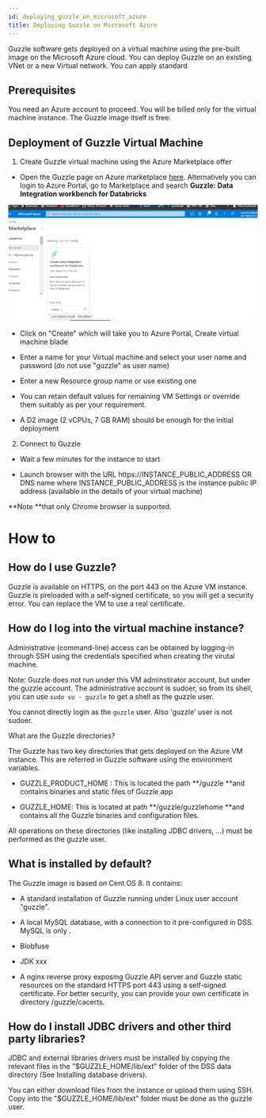 ```yaml
---
id: deploying_guzzle_on_microsoft_azure
title: Deploying Guzzle on Microsoft Azure
---
```


Guzzle software gets deployed on a virtual machine using the pre-built image on the Microsoft Azure cloud. You can deploy Guzzle on an existing VNet or a new Virtual network. You can apply standard 

## Prerequisites

You need an Azure account to proceed. You will be billed only for the virtual machine instance. The Guzzle image itself is free. 

## Deployment of Guzzle Virtual Machine

1. Create Guzzle virtual machine using the Azure Marketplace offer

* Open the Guzzle page on Azure marketplace [here](https://portal.azure.com/#blade/Microsoft_Azure_Marketplace/GalleryItemDetailsBladeNopdl/product/%7B%22displayName%22%3A%22Guzzle%3A%20Data%20Integration%20workbench%20for%20Databricks%22%2C%22itemDisplayName%22%3A%22Guzzle%3A%20Data%20Integration%20workbench%20for%20Databricks%22%2C%22id%22%3A%22justanalytics.guzzle-databricks%22%2C%22bigId%22%3A%22DZH318Z0D0GW%22%2C%22offerId%22%3A%22guzzle-databricks%22%2C%22publisherId%22%3A%22justanalytics%22%2C%22publisherDisplayName%22%3A%22JUST%20ANALYTICS%20PTE%20LTD%22%2C%22summary%22%3A%22Easily%20develop%20robust%20data%20pipelines%20for%20your%20analytics%20use%20cases%20and%20run%20them%20on%20Databricks%22%2C%22longSummary%22%3A%22Just%20Analytics%20Guzzle%2C%20is%20a%20cloud-based%20data%20integration%20workbench%20that%20automates%20the%20movement%20and%20transformation%20of%20data.%20It%20allows%20to%20quickly%20create%2C%20deploy%2C%20and%20monitor%20data%20ingestion%2C%20processing%2C%20reconciliation%2C%20data%20quality%20and%20house-keeping%20jobs%22%2C%22description%22%3A%22Just%20Analytics%20Guzzle%20Data%20Integration%20workbench%20is%20a%20cloud-based%20data%20integration%20solution%20that%20automates%20the%20movement%20and%20transformation%20of%20data.%20It%20allows%20to%20quickly%20create%2C%20deploy%2C%20and%20monitor%20data%20ingestion%2C%20processing%2C%20reconciliation%2C%20data%20quality%20and%20house-keeping%20job.%20Guzzle%20supports%20sourcing%20and%20transforming%20data%20of%20various%20formats%20from%20wide%20array%20of%20sources%20including%3A%20cloud%20storage%20services%2C%20REST%20API%2C%20and%20JDBC%2C%20and%20write%20the%20results%20in%20to%20multiple%20types%20of%20targets.%20The%20transformed%20data%20can%20then%20be%20consume%20by%20BI%20and%20analytics%20tools%2C%20and%20other%20applications%20to%20drive%20business%20insights.%5Cn%20%5CnKey%20features%20of%20Guzzle%3A%5Cn-%20Securely%20deployed%20on%20Virtual%20Machine%20within%20the%20your%20VNET%5Cn-%20Native%20to%20Databricks%20Spark%2C%20Delta%20Lake%20and%20Azure%20services%5Cn-%20Simple%20to%20deploy%20and%20use%5Cn-%20Abstract%20commonly%20used%20data%20integration%20patterns%20to%20%20accelerate%5Cn-%20Handle%20Diverse%20workloads%20%3A%20Batch%2C%20Micro-Batch%2C%20Streaming%20and%20API%5Cn-%20Supports%20wide%20array%20of%20sources%20and%20target%20data%20stores%5Cn-%20Enterprise%20grade%20Auditability%2C%20Governance%2C%20Traceability%20and%20Provenance%5Cn-%20Integration%20with%20Github%20and%20support%20for%20GIT%20workflows%20to%20version%20the%20job%20metadata%5Cn-%20Provides%20comprehensive%20metadata%20lineage%20capabilities%20using%20Apache%20Atlas%5Cn-%20Run%20data%20pipelines%20with%20fine-tuned%20control%20and%20automated%20cluster%20management%20for%20Databricks%5Cn-%20Supports%20on-premises%20connection%20via%20secured%20SSH%20tunnel%22%2C%22isPrivate%22%3Afalse%2C%22isMacc%22%3Atrue%2C%22isPreview%22%3Afalse%2C%22isByol%22%3Afalse%2C%22isCSPEnabled%22%3Atrue%2C%22isCSPSelective%22%3Afalse%2C%22isThirdParty%22%3Atrue%2C%22isReseller%22%3Afalse%2C%22hasFreeTrials%22%3Afalse%2C%22marketingMaterial%22%3A%5B%5D%2C%22legalTermsUri%22%3A%22https%3A%2F%2Fquery.prod.cms.rt.microsoft.com%2Fcms%2Fapi%2Fam%2Fbinary%2FRE4NQXV%22%2C%22privacyPolicyUri%22%3A%22https%3A%2F%2Fwww.justanalytics.com%2Fguzzle%2Feula%22%2C%22version%22%3A%221cc3ffcf-c408-4909-bef5-40a2d4244e94%22%2C%22metadata%22%3A%7B%22leadGeneration%22%3A%7B%22productId%22%3Anull%7D%2C%22testDrive%22%3Anull%7D%2C%22categoryIds%22%3A%5B%22analytics%22%2C%22bigData%22%2C%22azureCertified%22%2C%22fromPublishingPortal%22%2C%22multiResourceSolution%22%2C%22readonlytemplate%22%2C%22virtualMachine%22%2C%22virtualMachine-Arm%22%5D%2C%22screenshotUris%22%3A%5B%22https%3A%2F%2Fstore-images.s-microsoft.com%2Fimage%2Fapps.21911.cea57d01-b371-4bee-bd76-32dcad268c54.921b0d6f-1cda-45a1-98a3-7b1c1ec59837.f0f70fe7-0df8-4f81-9359-8b8cbd5f60de%22%2C%22https%3A%2F%2Fstore-images.s-microsoft.com%2Fimage%2Fapps.61122.cea57d01-b371-4bee-bd76-32dcad268c54.921b0d6f-1cda-45a1-98a3-7b1c1ec59837.ca6ec3da-e601-48b5-98f1-7c2737495fea%22%2C%22https%3A%2F%2Fstore-images.s-microsoft.com%2Fimage%2Fapps.56806.cea57d01-b371-4bee-bd76-32dcad268c54.921b0d6f-1cda-45a1-98a3-7b1c1ec59837.d8826849-5e54-4344-a637-1cfd6caa33cc%22%5D%2C%22videos%22%3A%5B%5D%2C%22links%22%3A%5B%5D%2C%22filters%22%3A%5B%5D%2C%22plans%22%3A%5B%7B%22id%22%3A%220001%22%2C%22displayName%22%3A%22Just%20Analytics%20Guzzle%20-%20Trial%20Edition%22%2C%22summary%22%3A%22Provides%20core%20data%20integration%20functionalities%20of%20Guzzle.%20Free%20Trial%20for%2090%20days%22%2C%22description%22%3A%22Trial%20Edition%20provides%20all%20the%20Guzzle%20core%20data%20integration%20modules%20namely%3A%5CnIngestion%2C%20Processing%2C%20Reconciliation%2C%20Data%20Quality%20(%20Constraint%20Check)%2C%20%20Housekeeping%2C%20detail%20run%20time%20audit%20and%20provenance%2C%20advance%20job%20orchestration%20and%20extensive%20lineage%20support%2C%20and%20GIT%20integration%22%2C%22restrictedAudience%22%3A%7B%7D%2C%22skuId%22%3A%220001%22%2C%22planId%22%3A%22trial%22%2C%22legacyPlanId%22%3A%22justanalytics.guzzle-databrickstrial%22%2C%22keywords%22%3A%5B%5D%2C%22type%22%3A%22SolutionTemplate%22%2C%22leadGeneration%22%3A%7B%22productId%22%3A%22justanalytics.guzzle-databrickstrial%22%7D%2C%22testDrive%22%3Anull%2C%22categoryIds%22%3A%5B%5D%2C%22conversionPaths%22%3A%5B%5D%2C%22metadata%22%3A%7B%7D%2C%22uiDefinitionUri%22%3A%22https%3A%2F%2Fcatalogartifact.azureedge.net%2Fpublicartifacts%2Fjustanalytics.guzzle-databricks-e44a7c25-aab3-4ded-98a0-fbc7a8e1c465-trial%2FUiDefinition.json%22%2C%22artifacts%22%3A%5B%7B%22name%22%3A%22DefaultTemplate%22%2C%22uri%22%3A%22https%3A%2F%2Fcatalogartifact.azureedge.net%2Fpublicartifacts%2Fjustanalytics.guzzle-databricks-e44a7c25-aab3-4ded-98a0-fbc7a8e1c465-trial%2FArtifacts%2FmainTemplate.json%22%2C%22type%22%3A%22Template%22%7D%2C%7B%22name%22%3A%22createuidefinition%22%2C%22uri%22%3A%22https%3A%2F%2Fcatalogartifact.azureedge.net%2Fpublicartifacts%2Fjustanalytics.guzzle-databricks-e44a7c25-aab3-4ded-98a0-fbc7a8e1c465-trial%2FArtifacts%2FcreateUiDefinition.json%22%2C%22type%22%3A%22Custom%22%7D%2C%7B%22name%22%3A%22UiDefinition.json%22%2C%22uri%22%3A%22https%3A%2F%2Fcatalogartifact.azureedge.net%2Fpublicartifacts%2Fjustanalytics.guzzle-databricks-e44a7c25-aab3-4ded-98a0-fbc7a8e1c465-trial%2FUiDefinition.json%22%2C%22type%22%3A%22Custom%22%7D%2C%7B%22name%22%3A%22scripts_configure-guzzle.py%22%2C%22uri%22%3A%22https%3A%2F%2Fcatalogartifact.azureedge.net%2Fpublicartifacts%2Fjustanalytics.guzzle-databricks-e44a7c25-aab3-4ded-98a0-fbc7a8e1c465-trial%2FArtifacts%2Fscripts%2Fconfigure-guzzle.py%22%2C%22type%22%3A%22Custom%22%7D%2C%7B%22name%22%3A%22scripts_mount-blob-storage.sh%22%2C%22uri%22%3A%22https%3A%2F%2Fcatalogartifact.azureedge.net%2Fpublicartifacts%2Fjustanalytics.guzzle-databricks-e44a7c25-aab3-4ded-98a0-fbc7a8e1c465-trial%2FArtifacts%2Fscripts%2Fmount-blob-storage.sh%22%2C%22type%22%3A%22Custom%22%7D%2C%7B%22name%22%3A%22scripts_start-guzzle.sh%22%2C%22uri%22%3A%22https%3A%2F%2Fcatalogartifact.azureedge.net%2Fpublicartifacts%2Fjustanalytics.guzzle-databricks-e44a7c25-aab3-4ded-98a0-fbc7a8e1c465-trial%2FArtifacts%2Fscripts%2Fstart-guzzle.sh%22%2C%22type%22%3A%22Custom%22%7D%2C%7B%22name%22%3A%22scripts_mount-blob-storage-in-vm.py%22%2C%22uri%22%3A%22https%3A%2F%2Fcatalogartifact.azureedge.net%2Fpublicartifacts%2Fjustanalytics.guzzle-databricks-e44a7c25-aab3-4ded-98a0-fbc7a8e1c465-trial%2FArtifacts%2Fscripts%2Fmount-blob-storage-in-vm.py%22%2C%22type%22%3A%22Custom%22%7D%2C%7B%22name%22%3A%22scripts_generate-ssl-certs.sh%22%2C%22uri%22%3A%22https%3A%2F%2Fcatalogartifact.azureedge.net%2Fpublicartifacts%2Fjustanalytics.guzzle-databricks-e44a7c25-aab3-4ded-98a0-fbc7a8e1c465-trial%2FArtifacts%2Fscripts%2Fgenerate-ssl-certs.sh%22%2C%22type%22%3A%22Custom%22%7D%2C%7B%22name%22%3A%22scripts_install-guzzle.sh%22%2C%22uri%22%3A%22https%3A%2F%2Fcatalogartifact.azureedge.net%2Fpublicartifacts%2Fjustanalytics.guzzle-databricks-e44a7c25-aab3-4ded-98a0-fbc7a8e1c465-trial%2FArtifacts%2Fscripts%2Finstall-guzzle.sh%22%2C%22type%22%3A%22Custom%22%7D%2C%7B%22name%22%3A%22scripts_setup-env.py%22%2C%22uri%22%3A%22https%3A%2F%2Fcatalogartifact.azureedge.net%2Fpublicartifacts%2Fjustanalytics.guzzle-databricks-e44a7c25-aab3-4ded-98a0-fbc7a8e1c465-trial%2FArtifacts%2Fscripts%2Fsetup-env.py%22%2C%22type%22%3A%22Custom%22%7D%2C%7B%22name%22%3A%22scripts_configure-guzzle.sh%22%2C%22uri%22%3A%22https%3A%2F%2Fcatalogartifact.azureedge.net%2Fpublicartifacts%2Fjustanalytics.guzzle-databricks-e44a7c25-aab3-4ded-98a0-fbc7a8e1c465-trial%2FArtifacts%2Fscripts%2Fconfigure-guzzle.sh%22%2C%22type%22%3A%22Custom%22%7D%5D%2C%22isPrivate%22%3Afalse%2C%22isHidden%22%3Afalse%2C%22hasFreeTrials%22%3Afalse%2C%22isByol%22%3Afalse%2C%22isFree%22%3Afalse%2C%22isPayg%22%3Atrue%2C%22isStopSell%22%3Afalse%2C%22cspState%22%3A%22OptIn%22%2C%22isQuantifiable%22%3Afalse%2C%22vmSecuritytype%22%3A%22None%22%2C%22stackType%22%3A%22ARM%22%7D%5D%2C%22selectedPlanId%22%3A%22trial%22%2C%22iconFileUris%22%3A%7B%22small%22%3A%22https%3A%2F%2Fstore-images.s-microsoft.com%2Fimage%2Fapps.59799.cea57d01-b371-4bee-bd76-32dcad268c54.ef982932-c71f-43a1-b0f1-69cf86b8ab88.f3bf2090-b23f-4c58-95d2-0f833e3cba00%22%2C%22medium%22%3A%22https%3A%2F%2Fstore-images.s-microsoft.com%2Fimage%2Fapps.52459.cea57d01-b371-4bee-bd76-32dcad268c54.ef982932-c71f-43a1-b0f1-69cf86b8ab88.42fc9e5e-0c5e-4358-97f0-9f85235757ff%22%2C%22wide%22%3A%22https%3A%2F%2Fstore-images.s-microsoft.com%2Fimage%2Fapps.47643.cea57d01-b371-4bee-bd76-32dcad268c54.ef982932-c71f-43a1-b0f1-69cf86b8ab88.a6a44391-e1d8-4a0b-b89e-4bd3afa59521%22%2C%22large%22%3A%22https%3A%2F%2Fstore-images.s-microsoft.com%2Fimage%2Fapps.17690.cea57d01-b371-4bee-bd76-32dcad268c54.ef982932-c71f-43a1-b0f1-69cf86b8ab88.2c0238de-8e37-4582-af59-7e6f28698be4%22%2C%22hero%22%3A%22https%3A%2F%2Fstore-images.s-microsoft.com%2Fimage%2Fapps.61326.cea57d01-b371-4bee-bd76-32dcad268c54.921b0d6f-1cda-45a1-98a3-7b1c1ec59837.e528954b-727f-4122-bd71-bbdd720a35d2%22%7D%2C%22itemType%22%3A%22Single%22%2C%22hasNoProducts%22%3Afalse%2C%22hasNoPlans%22%3Afalse%2C%22privateBadgeText%22%3Anull%2C%22createBladeType%22%3A1%2C%22offerType%22%3A%22AzureApplication%22%2C%22useEnterpriseContract%22%3Afalse%2C%22hasStandardContractAmendments%22%3Afalse%2C%22standardContractAmendmentsRevisionId%22%3A%2200000000-0000-0000-0000-000000000000%22%2C%22cspLegalTermsUri%22%3A%22https%3A%2F%2Fquery.prod.cms.rt.microsoft.com%2Fcms%2Fapi%2Fam%2Fbinary%2FRE4NQXV%22%2C%22supportUri%22%3A%22https%3A%2F%2Fwww.justanalytics.com%2Fsupport%22%2C%22isMicrosoftProduct%22%3Atrue%2C%22productOwnershipSellingMotion%22%3A%223PPAgency%22%2C%22galleryItemAccess%22%3A0%2C%22privateSubscriptions%22%3A%5B%5D%2C%22isTenantPrivate%22%3Afalse%7D/id/trial/resourceGroupId//resourceGroupLocation//dontDiscardJourney//_provisioningContext/%7B%22initialValues%22%3A%7B%22subscriptionIds%22%3A%5B%227c9ea9d0-89d3-4c9e-93ff-9930de022dab%22%5D%2C%22resourceGroupNames%22%3A%5B%5D%2C%22locationNames%22%3A%5B%22centralus%22%2C%22eastus%22%2C%22southeastasia%22%5D%7D%2C%22telemetryId%22%3A%2267455c2a-fd1a-46d2-892d-e1ca0c4f1245%22%2C%22marketplaceItem%22%3A%7B%22categoryIds%22%3A%5B%5D%2C%22id%22%3A%22Microsoft.Portal%22%2C%22itemDisplayName%22%3A%22NoMarketplace%22%2C%22products%22%3A%5B%5D%2C%22version%22%3A%22%22%2C%22productsWithNoPricing%22%3A%5B%5D%2C%22publisherDisplayName%22%3A%22Microsoft.Portal%22%2C%22deploymentName%22%3A%22NoMarketplace%22%2C%22launchingContext%22%3A%7B%22source%22%3A%5B%5D%2C%22galleryItemId%22%3A%22%22%7D%2C%22deploymentTemplateFileUris%22%3A%7B%7D%2C%22uiMetadata%22%3Anull%7D%7D). Alternatively you can login to Azure Portal, go to Marketplace  and search **Guzzle: Data Integration workbench for Databricks**

![image alt text](/img/docs/introduction/introduction1.png)

* Click on "Create" which will take you to Azure Portal, Create virtual machine blade

* Enter a name for your Virtual machine and select your user name and password (do not use "guzzle" as user name)

* Enter a new Resource group name or use existing one

* You can retain default values for remaining VM Settings or override them suitably as per your requirement.

* A D2 image (2 vCPUs, 7 GB RAM) should be enough for the initial deployment

2. Connect to Guzzle

* Wait a few minutes for the instance to start

* Launch browser with the URL  https://INSTANCE_PUBLIC_ADDRESS OR DNS name where INSTANCE_PUBLIC_ADDRESS is the instance public IP address (available in the details of your virtual machine)

**Note **that only Chrome browser is supported.

# How to

## How do I use Guzzle?

Guzzle is available on HTTPS, on the port 443 on  the Azure VM instance. Guzzle is preloaded with a self-signed certificate, so you will get a security error. You can replace the VM to use a real certificate.

## How do I log into the virtual machine instance?

Administrative (command-line) access can be obtained by logging-in through SSH using the credentials specified when creating the virutal machine.

Note: Guzzle does not run under this VM adminstirator account, but under the guzzle account. The administrative account is sudoer, so from its shell, you can use `sudo su - guzzle` to get a shell as the guzzle user.

You cannot directly login as the `guzzle` user. Also 'guzzle' user is not sudoer.

What are the Guzzle  directories?

The Guzzle has two key directories that gets deployed on the Azure VM instance. This are referred in Guzzle software using the environment variables. 

* GUZZLE_PRODUCT_HOME : This is located the path **/guzzle **and contains binaries and static files of Guzzle app 

* GUZZLE_HOME: This is located at path **/guzzle/guzzlehome **and contains all the Guzzle binaries and configuration files. 

All operations on these directories (like installing JDBC drivers, …) must be performed as the guzzle user.

## What is installed by default?

The Guzzle image is based on Cent OS 8. It contains:

- A standard installation of Guzzle running under Linux user account "guzzle".

- A local MySQL database, with a connection to it pre-configured in DSS. MySQL is only .

- Blobfuse

- JDK xxx

- A nginx reverse proxy exposing Guzzle API server and Guzzle static resources on the standard HTTPS port 443 using a self-signed certificate. For better security, you can provide your own certificate in directory /guzzle/cacerts.

## How do I install JDBC drivers and other third party libraries?

JDBC and external libraries drivers must be installed by copying the relevant files in the "$GUZZLE_HOME/lib/ext" folder of the DSS data directory (See Installing database drivers).

You can either download files from the instance or upload them using SSH. Copy into the "$GUZZLE_HOME/lib/ext" folder must be done as the guzzle user.

